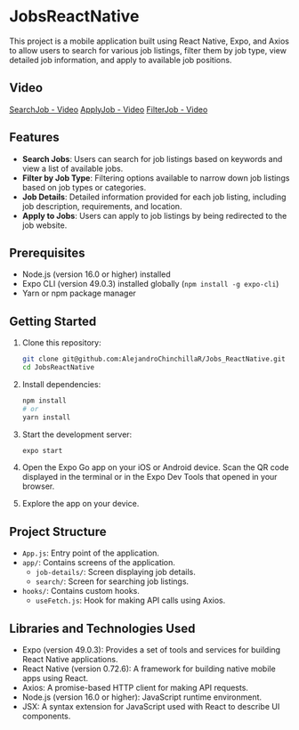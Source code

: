 # JobsReactNative

This project is a mobile application built using React Native, Expo, and Axios to allow users to search for various job listings, filter them by job type, view detailed job information, and apply to available job positions.

## Video
[SearchJob - Video](https://github.com/AlejandroChinchillaR/Jobs_ReactNative/assets/104936330/c4ed616b-59ee-4027-8145-77cfa0bebfda)
[ApplyJob - Video](https://github.com/AlejandroChinchillaR/Jobs_ReactNative/assets/104936330/7a3e15ff-ef6b-4a0f-85ca-ba36969ab972)
[FilterJob - Video](https://github.com/AlejandroChinchillaR/Jobs_ReactNative/assets/104936330/190cfed0-6532-4700-bf97-0c3a3f40b62e)


## Features

- **Search Jobs**: Users can search for job listings based on keywords and view a list of available jobs.
- **Filter by Job Type**: Filtering options available to narrow down job listings based on job types or categories.
- **Job Details**: Detailed information provided for each job listing, including job description, requirements, and location.
- **Apply to Jobs**: Users can apply to job listings by being redirected to the job website.





## Prerequisites

- Node.js (version 16.0 or higher) installed
- Expo CLI (version 49.0.3) installed globally (`npm install -g expo-cli`)
- Yarn or npm package manager

## Getting Started

1. Clone this repository:

    ```bash
    git clone git@github.com:AlejandroChinchillaR/Jobs_ReactNative.git
    cd JobsReactNative
    ```

2. Install dependencies:

    ```bash
    npm install
    # or
    yarn install
    ```

3. Start the development server:

    ```bash
    expo start
    ```

4. Open the Expo Go app on your iOS or Android device. Scan the QR code displayed in the terminal or in the Expo Dev Tools that opened in your browser.

5. Explore the app on your device.

## Project Structure

- `App.js`: Entry point of the application.
- `app/`: Contains screens of the application.
  - `job-details/`: Screen displaying job details.
  - `search/`: Screen for searching job listings.
- `hooks/`: Contains custom hooks.
  - `useFetch.js`: Hook for making API calls using Axios.

## Libraries and Technologies Used

- Expo (version 49.0.3): Provides a set of tools and services for building React Native applications.
- React Native (version 0.72.6): A framework for building native mobile apps using React.
- Axios: A promise-based HTTP client for making API requests.
- Node.js (version 16.0 or higher): JavaScript runtime environment.
- JSX: A syntax extension for JavaScript used with React to describe UI components.
